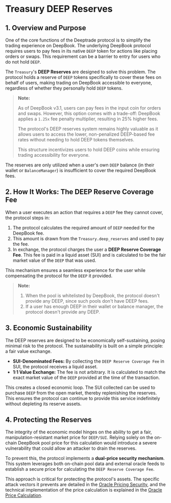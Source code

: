 # Treasury DEEP Reserves

## 1. Overview and Purpose

One of the core functions of the Deeptrade protocol is to simplify the trading experience on DeepBook. The underlying DeepBook protocol requires users to pay fees in its native `DEEP` token for actions like placing orders or swaps. This requirement can be a barrier to entry for users who do not hold `DEEP`.

The `Treasury`'s **DEEP Reserves** are designed to solve this problem. The protocol holds a reserve of `DEEP` tokens specifically to cover these fees on behalf of users, making trading on DeepBook accessible to everyone, regardless of whether they personally hold `DEEP` tokens.

> **Note:**
>
> As of DeepBook v3.1, users can pay fees in the input coin for orders and swaps. However, this option comes with a trade-off: DeepBook applies a `1.25x` fee penalty multiplier, resulting in 25% higher fees.
>
> The protocol's DEEP reserves system remains highly valuable as it allows users to access the lower, non-penalized DEEP-based fee rates without needing to hold DEEP tokens themselves.
>
> This structure incentivizes users to hold DEEP coins while ensuring trading accessibility for everyone.

The reserves are only utilized when a user's own `DEEP` balance (in their wallet or `BalanceManager`) is insufficient to cover the required DeepBook fees.

## 2. How It Works: The DEEP Reserve Coverage Fee

When a user executes an action that requires a `DEEP` fee they cannot cover, the protocol steps in:

1.  The protocol calculates the required amount of `DEEP` needed for the DeepBook fee.
2.  This amount is drawn from the `Treasury.deep_reserves` and used to pay the fee.
3.  In exchange, the protocol charges the user a **DEEP Reserve Coverage Fee**. This fee is paid in a liquid asset (SUI) and is calculated to be the fair market value of the `DEEP` that was used.

This mechanism ensures a seamless experience for the user while compensating the protocol for the `DEEP` it provided.

> **Note:**
>
> 1.  When the pool is whitelisted by DeepBook, the protocol doesn't provide any DEEP, since such pools don't have DEEP fees.
> 2.  If a user has enough DEEP in their wallet or balance manager, the protocol doesn't provide any DEEP.

## 3. Economic Sustainability

The DEEP reserves are designed to be economically self-sustaining, posing minimal risk to the protocol. The sustainability is built on a simple principle: a fair value exchange.

- **SUI-Denominated Fees:** By collecting the `DEEP Reserve Coverage Fee` in SUI, the protocol receives a liquid asset.
- **1:1 Value Exchange:** The fee is not arbitrary. It is calculated to match the exact market value of the `DEEP` provided at the time of the transaction.

This creates a closed economic loop. The SUI collected can be used to purchase `DEEP` from the open market, thereby replenishing the reserves. This ensures the protocol can continue to provide this service indefinitely without depleting its reserve assets.

## 4. Protecting the Reserves

The integrity of the economic model hinges on the ability to get a fair, manipulation-resistant market price for `DEEP/SUI`. Relying solely on the on-chain DeepBook pool price for this calculation would introduce a severe vulnerability that could allow an attacker to drain the reserves.

To prevent this, the protocol implements a **dual-price security mechanism**. This system leverages both on-chain pool data and external oracle feeds to establish a secure price for calculating the `DEEP Reserve Coverage Fee`.

This approach is critical for protecting the protocol's assets. The specific attack vectors it prevents are detailed in the [Oracle Pricing Security](./oracle-pricing-security.md), and the technical implementation of the price calculation is explained in the [Oracle Price Calculation](./oracle-price-calculation.md).

